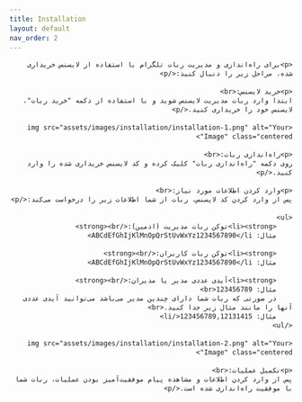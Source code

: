 ```yaml
---
title: Installation
layout: default
nav_order: 2
---
```

<head>
    <meta charset="utf-8">
    <link rel="stylesheet" href="style.css">
</head>
<div dir="rtl">

    <p>برای راه‌اندازی و مدیریت ربات تلگرام با استفاده از لایسنس خریداری شده، مراحل زیر را دنبال کنید:</p>

    <p>خرید لایسنس:<br>
    ابتدا وارد ربات مدیریت لایسنس شوید و با استفاده از دکمه "خرید ربات"، لایسنس خود را خریداری کنید.</p>

    <img src="assets/images/installation/installation-1.png" alt="Your Image" class="centered">

    <p>راه‌اندازی ربات:<br>
    روی دکمه "راه‌اندازی ربات" کلیک کرده و کد لایسنس خریداری شده را وارد کنید.</p>

    <p>وارد کردن اطلاعات مورد نیاز:<br>
    پس از وارد کردن کد لایسنس، ربات از شما اطلاعات زیر را درخواست می‌کند:</p>

    <ul>
        <li><strong>توکن ربات مدیریت (ادمین):</strong><br>
        مثال: ABCdEfGhIjKlMnOpQrStUvWxYz1234567890</li>

        <li><strong>توکن ربات کاربران:</strong><br>
        مثال: ABCdEfGhIjKlMnOpQrStUvWxYz1234567890</li>
        
        <li><strong>آیدی عددی مدیر یا مدیران:</strong><br>
        مثال: 123456789<br>
        در صورتی که ربات شما دارای چندین مدیر می‌باشد می‌توانید آیدی عددی آنها را مانند مثال زیر جدا کنید.<br>
        مثال: 123456789,12131415</li>
    </ul>

    <img src="assets/images/installation/installation-2.png" alt="Your Image" class="centered">

    <p>تکمیل عملیات:<br>
    پس از وارد کردن اطلاعات و مشاهده پیام موفقیت‌آمیز بودن عملیات، ربات شما با موفقیت راه‌اندازی شده است.</p>
</div>
